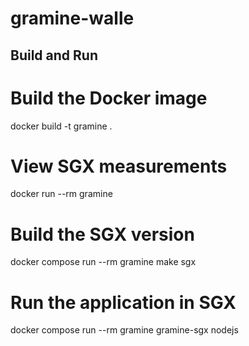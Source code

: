 # gramine-walle

## Build and Run

# Build the Docker image
docker build -t gramine .

# View SGX measurements
docker run --rm gramine

# Build the SGX version
docker compose run --rm gramine make sgx

# Run the application in SGX
docker compose run --rm gramine gramine-sgx nodejs
